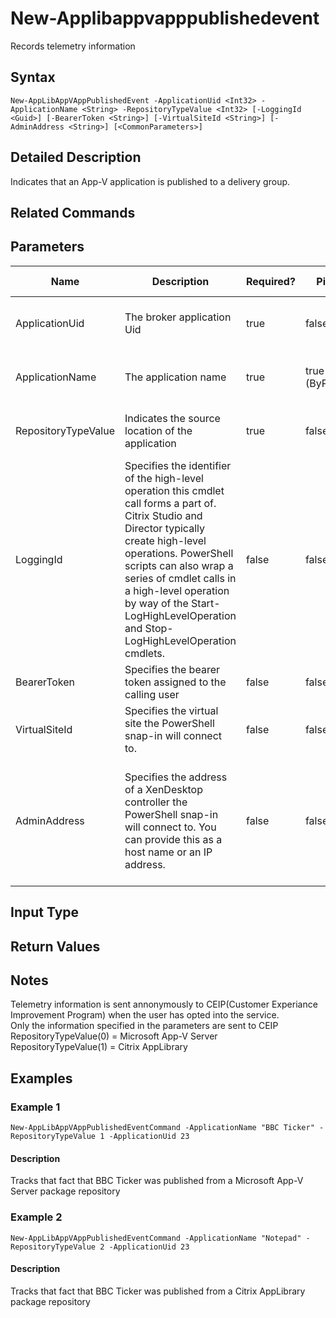 ﻿
# New-Applibappvapppublishedevent
Records telemetry information
## Syntax
```
New-AppLibAppVAppPublishedEvent -ApplicationUid <Int32> -ApplicationName <String> -RepositoryTypeValue <Int32> [-LoggingId <Guid>] [-BearerToken <String>] [-VirtualSiteId <String>] [-AdminAddress <String>] [<CommonParameters>]
```
## Detailed Description
Indicates that an App-V application is published to a delivery group.


## Related Commands

## Parameters
| Name   | Description | Required? | Pipeline Input | Default Value |
| --- | --- | --- | --- | --- |
| ApplicationUid | The broker application Uid | true | false | None - This is a mandatory parameter |
| ApplicationName | The application name | true | true (ByPropertyName) | None - This is a mandatory parameter |
| RepositoryTypeValue | Indicates the source location of the application | true | false | None - This is a mandatory parameter |
| LoggingId | Specifies the identifier of the high-level operation this cmdlet call forms a part of. Citrix Studio and Director typically create high-level operations. PowerShell scripts can also wrap a series of cmdlet calls in a high-level operation by way of the Start-LogHighLevelOperation and Stop-LogHighLevelOperation cmdlets. | false | false |  |
| BearerToken | Specifies the bearer token assigned to the calling user | false | false |  |
| VirtualSiteId | Specifies the virtual site the PowerShell snap-in will connect to. | false | false |  |
| AdminAddress | Specifies the address of a XenDesktop controller the PowerShell snap-in will connect to. You can provide this as a host name or an IP address. | false | false | Localhost. Once a value is provided by any cmdlet, this value becomes the default. |

## Input Type

### 

## Return Values

### 

## Notes
Telemetry information is sent annonymously to CEIP(Customer Experiance Improvement Program) when the user has opted into the service.<br>    Only the information specified in the parameters are sent to CEIP<br>    RepositoryTypeValue(0) = Microsoft App-V Server<br>    RepositoryTypeValue(1) = Citrix AppLibrary
## Examples

### Example 1
```
New-AppLibAppVAppPublishedEventCommand -ApplicationName "BBC Ticker" -RepositoryTypeValue 1 -ApplicationUid 23
```
#### Description
Tracks that fact that BBC Ticker was published from a Microsoft App-V Server package repository
### Example 2
```
New-AppLibAppVAppPublishedEventCommand -ApplicationName "Notepad" -RepositoryTypeValue 2 -ApplicationUid 23
```
#### Description
Tracks that fact that BBC Ticker was published from a Citrix AppLibrary package repository
